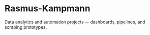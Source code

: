 # Rasmus-Kampmann
Data analytics and automation projects — dashboards, pipelines, and scraping prototypes.
